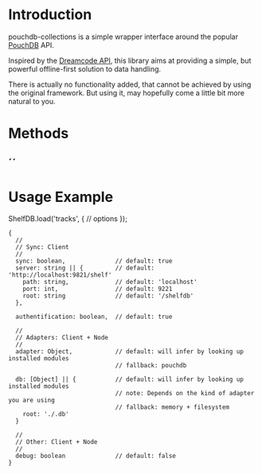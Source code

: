 # Introduction

pouchdb-collections is a simple wrapper interface around the popular [PouchDB](http://pouchdb.com/api.html) API.

Inspired by the [Dreamcode API](http://nobackend.org/dreamcode.html), this library aims at providing a simple, but powerful offline-first solution to data handling.

There is actually no functionality added, that cannot be achieved by using the original framework. But using it, may hopefully come a little bit more natural to you.

# Methods

## ´´

# Usage Example

ShelfDB.load('tracks', {
  // options
});

```
{
  //
  // Sync: Client
  //
  sync: boolean,              // default: true
  server: string || {         // default: 'http://localhost:9821/shelf'
    path: string,             // default: 'localhost'
    port: int,                // default: 9221
    root: string              // default: '/shelfdb'
  },

  authentification: boolean,  // default: true

  //
  // Adapters: Client + Node
  //
  adapter: Object,            // default: will infer by looking up installed modules
                              // fallback: pouchdb

  db: [Object] || {           // default: will infer by looking up installed modules
                              // note: Depends on the kind of adapter you are using
                              // fallback: memory + filesystem
    root: './.db'
  }

  //
  // Other: Client + Node
  //
  debug: boolean              // default: false
}
```